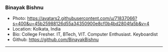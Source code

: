 ### Binayak Bishnu
- Photo: https://avatars2.githubusercontent.com/u/71837066?s=400&u=45b25988126d55a34350900e8cf0b4bd2804fa5b&v=4
- Location: Kolkata, India
- Bio: College Fresher. IT, BTech, VIT. Computer Enthusiast. Keyboardist
- Github: https://github.com/BinayakBishnu
***
